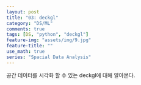 ```yaml
---
layout: post
title: "03: deckgl"
category: "DS/ML"
comments: true
tags: [DS, "python", "deckgl"]
feature-img: "assets/img/9.jpg"
feature-title: ""
use_math: true
series: "Spacial Data Analysis"
---
```


공간 데이터를 시각화 할 수 있는 deckgl에 대해 알아본다.
